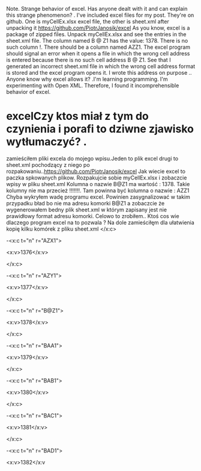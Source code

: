 
Note. Strange behavior of excel. Has anyone dealt with it and can explain this strange phenomenon? . I've included excel files for my post. They're on github. One is myCellEx.xlsx excel file, the other is sheet.xml after unpacking it https://github.com/PiotrJanosik/excel As you know, excel is a package of zipped files. Unpack myCellEx.xlsx and see the entries in the sheet.xml file. The column named B @ Z1 has the value: 1378. There is no such column !.  There should be a column named AZZ1. The excel program should signal an error when it opens a file in which the wrong cell address is entered because there is no such cell address B @ Z1. See that I generated an incorrect sheet.xml file in which the wrong cell address format is stored and the excel program opens it. I wrote this address on purpose .. Anyone know why excel allows it? .I'm learning programming. I'm experimenting with Open XML. Therefore, I found it incomprehensible behavior of excel.













# excelCzy ktos miał z tym do czynienia i porafi to dziwne zjawisko wytłumaczyć? .
zamieściłem pliki excela do mojego wpisu.Jeden to plik excel drugi to sheet.xml pochodzący z niego po rozpakowaniu..https://github.com/PiotrJanosik/excel
Jak wiecie excel to paczka spkowanych plikow.
Rozpakujcie sobie myCellEx.xlsx  i zobaczcie wpisy w pliku sheet.xml
Kolumna o nazwie B@Z1 ma wartość : 1378.
Takie kolumny nie ma przecież !!!!!!!. Tam powinna być kolumna o nazwie : AZZ1 
Chyba wykryłem wadę programu excel.
Powinien zasygnalizować w takim przypadku bład bo nie ma adresu komorki B@Z1 a zobaczcie że wygenerowałem bedny plik sheet.xml w którym zapisany jest nie prawidłowy format adresu komorki.
Celowo to zrobiłem..
Ktoś cos wie dlaczego program excel na to pozwala ?
Na dole zamieściłęm dla ułatwienia kopię kilku komórek z pliku sheet.xml
</x:c>

-<x:c t="n" r="AZX1">

<x:v>1376</x:v>

</x:c>

-<x:c t="n" r="AZY1">

<x:v>1377</x:v>

</x:c>

-<x:c t="n" r="B@Z1">

<x:v>1378</x:v>

</x:c>

-<x:c t="n" r="BAA1">

<x:v>1379</x:v>

</x:c>

-<x:c t="n" r="BAB1">

<x:v>1380</x:v>

</x:c>

-<x:c t="n" r="BAC1">

<x:v>1381</x:v>

</x:c>

-<x:c t="n" r="BAD1">

<x:v>1382</x:v
